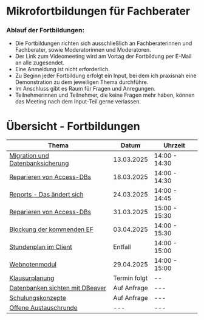 # Mikrofortbildungen für Fachberater

### Ablauf der Fortbildungen:

+ Die Fortbildungen richten sich ausschließlich an Fachberaterinnen und Fachberater, sowie Moderatorinnen und Moderatoren. 
+ Der Link zum Videomeeting wird am Vortag der Fortbildung per E-Mail an alle zugesendet.
+ Eine Anmeldung ist nicht erforderlich.
+ Zu Beginn jeder Fortbildung erfolgt ein Input, bei dem ich praxisnah eine Demonstration zu dem jeweiligen Thema durchführe.
+ Im Anschluss gibt es Raum für Fragen und Anregungen.
+ Teilnehmerinnen und Teilnehmer, die keine Fragen mehr haben, können das Meeting nach dem Input-Teil gerne verlassen.


# Übersicht - Fortbildungen


| Thema   | Datum | Uhrzeit |
| ---------- | ------------- | ------------- |
| [Migration und Datenbanksicherung](./MigrationSicherung/index.md) | 13.03.2025  | 14:00 - 14:30|
| [Reparieren von Access-DBs](./ReparaturMDB/index.md) | 18.03.2025  | 14:00 - 14:30|
| [Reports - Das ändert sich](./Reports/index.md) | 24.03.2025  | 14:00 - 14:45|
| [Reparieren von Access-DBs](./ReparaturMDB/index.md) | 31.03.2025  | 15:00 - 15:30|
| [Blockung der kommenden EF](./EFBlockung/index.md)  | 03.04.2025  | 14:00 - 15:30|
| [Stundenplan im Client](./Stundenplan/index.md) | Entfall   | 14:00 - 15:00 |
| [Webnotenmodul](./Wenom/index.md)  | 29.04.2025 | 14:00 - 15:00 |
| [Klausurplanung](./Klausurblockung/index.md)  |  Termin folgt  | -- |
| [Datenbanken sichten mit DBeaver](./DBeaver/index.md) | Auf Anfrage | --- |
| [Schulungskonzepte](./Schulungskonzept/index.md)| Auf Anfrage | --- |
| [Offene Austauschrunde](./Fragerunde/index.md)| --- | --- |













